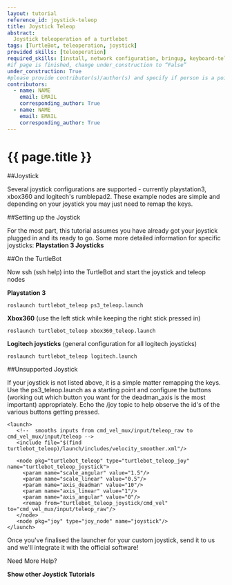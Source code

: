 ```yaml
---
layout: tutorial
reference_id: joystick-teleop
title: Joystick Teleop
abstract:
  Joystick teleoperation of a turtlebot
tags: [TurtleBot, teleoperation, joystick]
provided skills: [teleoperation]
required_skills: [install, network configuration, bringup, keyboard-teleop]
#if page is finished, change under_construction to “False”
under_construction: True
#please provide contributor(s)/author(s) and specify if person is a point of contact (default is "True")
contributors:
  - name: NAME
    email: EMAIL
    corresponding_author: True
  - name: NAME
    email: EMAIL
    corresponding_author: True
---
```


# {{ page.title }}

##Joystick

Several joystick configurations are supported - currently playstation3, xbox360 and logitech's rumblepad2. These example nodes are simple and depending on your joystick you may just need to remap the keys.

##Setting up the Joystick

For the most part, this tutorial assumes you have already got your joystick plugged in and its ready to go. Some more detailed information for specific joysticks: **Playstation 3 Joysticks**

##On the TurtleBot

Now ssh (ssh help) into the TurtleBot and start the joystick and teleop nodes

**Playstation 3**

	roslaunch turtlebot_teleop ps3_teleop.launch

**Xbox360** (use the left stick while keeping the right stick pressed in)

	roslaunch turtlebot_teleop xbox360_teleop.launch

**Logitech joysticks** (general configuration for all logitech joysticks)

	roslaunch turtlebot_teleop logitech.launch

##Unsupported Joystick

If your joystick is not listed above, it is a simple matter remapping the keys. Use the ps3_teleop.launch as a starting point and configure the buttons (working out which button you want for the deadman_axis is the most important) appropriately. Echo the /joy topic to help observe the id's of the various buttons getting pressed.

	<launch>
	   <!--  smooths inputs from cmd_vel_mux/input/teleop_raw to cmd_vel_mux/input/teleop -->
	   <include file="$(find turtlebot_teleop)/launch/includes/velocity_smoother.xml"/>

	   <node pkg="turtlebot_teleop" type="turtlebot_teleop_joy" name="turtlebot_teleop_joystick">
	     <param name="scale_angular" value="1.5"/>
	     <param name="scale_linear" value="0.5"/>
	     <param name="axis_deadman" value="10"/>
	     <param name="axis_linear" value="1"/>
	     <param name="axis_angular" value="0"/>
	     <remap from="turtlebot_teleop_joystick/cmd_vel" to="cmd_vel_mux/input/teleop_raw"/>
	   </node>
	   <node pkg="joy" type="joy_node" name="joystick"/>
	</launch>

Once you've finalised the launcher for your custom joystick, send it to us and we'll integrate it with the official software!

Need More Help?

**Show other Joystick Tutorials**

